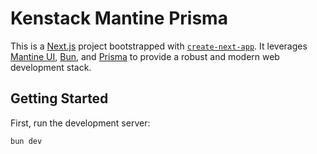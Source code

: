 # Kenstack Mantine Prisma

This is a [Next.js](https://nextjs.org/) project bootstrapped with [`create-next-app`](https://github.com/vercel/next.js/tree/canary/packages/create-next-app). It leverages [Mantine UI](https://mantine.dev/), [Bun](https://bun.sh/), and [Prisma](https://www.prisma.io/) to provide a robust and modern web development stack.

## Getting Started

First, run the development server:

```bash
bun dev
```
